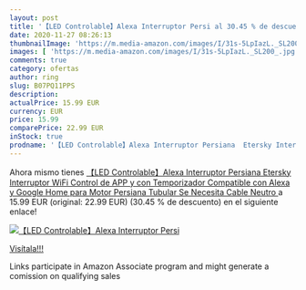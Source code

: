```yaml
---
layout: post
title: '【LED Controlable】Alexa Interruptor Persi al 30.45 % de descuento'
date: 2020-11-27 08:26:13
thumbnailImage: 'https://m.media-amazon.com/images/I/31s-5LpIazL._SL200_.jpg'
images: [ 'https://m.media-amazon.com/images/I/31s-5LpIazL._SL200_.jpg' ]
comments: true
category: ofertas
author: ring
slug: B07PQ11PPS
description:
actualPrice: 15.99 EUR
currency: EUR
price: 15.99
comparePrice: 22.99 EUR
inStock: true
prodname: '【LED Controlable】Alexa Interruptor Persiana  Etersky Interruptor WiFi  Control de APP y con Temporizador  Compatible con Alexa y Google Home para Motor Persiana Tubular  Se Necesita Cable Neutro '
---
```


Ahora mismo tienes [【LED Controlable】Alexa Interruptor Persiana  Etersky Interruptor WiFi  Control de APP y con Temporizador  Compatible con Alexa y Google Home para Motor Persiana Tubular  Se Necesita Cable Neutro ](https://www.amazon.es/dp/B07PQ11PPS/?tag=tolees-21) a 15.99 EUR (original: 22.99 EUR) (30.45 %  de descuento) en el siguiente enlace!

[![【LED Controlable】Alexa Interruptor Persi](https://m.media-amazon.com/images/I/31s-5LpIazL._SL200_.jpg)](https://www.amazon.es/dp/B07PQ11PPS/?tag=tolees-21)

[Visítala!!!](https://www.amazon.es/dp/B07PQ11PPS/?tag=tolees-21)

Links participate in Amazon Associate program and might generate a comission on qualifying sales
